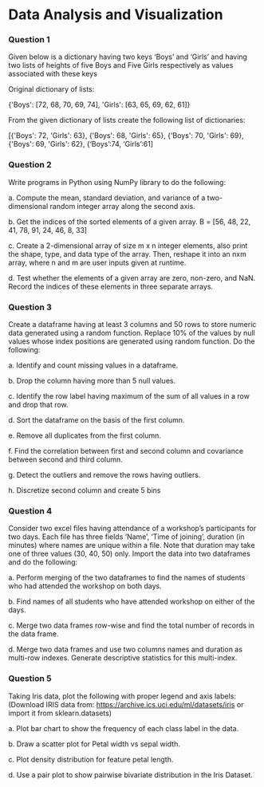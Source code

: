 # Data Analysis and Visualization


### Question 1
Given below is a dictionary having two keys ‘Boys’ and ‘Girls’ and having two lists of heights of five Boys and Five Girls respectively as values associated with these keys

Original dictionary of lists:

{'Boys': [72, 68, 70, 69, 74], 'Girls': [63, 65, 69, 62, 61]}

From the given dictionary of lists create the following list of dictionaries:

[{'Boys': 72, 'Girls': 63}, {'Boys': 68, 'Girls': 65}, {'Boys': 70, 'Girls': 69}, {'Boys': 69, 'Girls': 62}, {‘Boys’:74,
‘Girls’:61]

### Question 2
Write programs in Python using NumPy library to do the following:

a. Compute the mean, standard deviation, and variance of a two-dimensional random integer array along the second axis.

b. Get the indices of the sorted elements of a given array.
   B = [56, 48, 22, 41, 78, 91, 24, 46, 8, 33]

c. Create a 2-dimensional array of size m x n integer elements, also print the shape, type, and data type of the array. Then, reshape it into an nxm array, where n and m are user inputs given at runtime.

d. Test whether the elements of a given array are zero, non-zero, and NaN. Record the indices of these elements in three separate arrays.

### Question 3
Create a dataframe having at least 3 columns and 50 rows to store numeric data generated using a random
function. Replace 10% of the values by null values whose index positions are generated using random function.
Do the following:

a. Identify and count missing values in a dataframe.

b. Drop the column having more than 5 null values.

c. Identify the row label having maximum of the sum of all values in a row and drop that row.

d. Sort the dataframe on the basis of the first column.

e. Remove all duplicates from the first column.

f. Find the correlation between first and second column and covariance between second and third
column.

g. Detect the outliers and remove the rows having outliers.

h. Discretize second column and create 5 bins

### Question 4
Consider two excel files having attendance of a workshop’s participants for two days. Each file has three
fields ‘Name’, ‘Time of joining’, duration (in minutes) where names are unique within a file. Note that duration
may take one of three values (30, 40, 50) only. Import the data into two dataframes and do the following:

a. Perform merging of the two dataframes to find the names of students who had attended the
workshop on both days.

b. Find names of all students who have attended workshop on either of the days.

c. Merge two data frames row-wise and find the total number of records in the data frame.

d. Merge two data frames and use two columns names and duration as multi-row indexes. Generate
descriptive statistics for this multi-index.

### Question 5
Taking Iris data, plot the following with proper legend and axis labels: (Download IRIS data from:
https://archive.ics.uci.edu/ml/datasets/iris or import it from sklearn.datasets)

a. Plot bar chart to show the frequency of each class label in the data.

b. Draw a scatter plot for Petal width vs sepal width.

c. Plot density distribution for feature petal length.

d. Use a pair plot to show pairwise bivariate distribution in the Iris Dataset.

